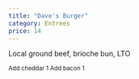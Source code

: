 ```yaml
---
title: "Dave's Burger"
category: Entrees
price: 14
---
```



Local ground beef, brioche bun, LTO

<small>Add cheddar 1 Add bacon 1</small>